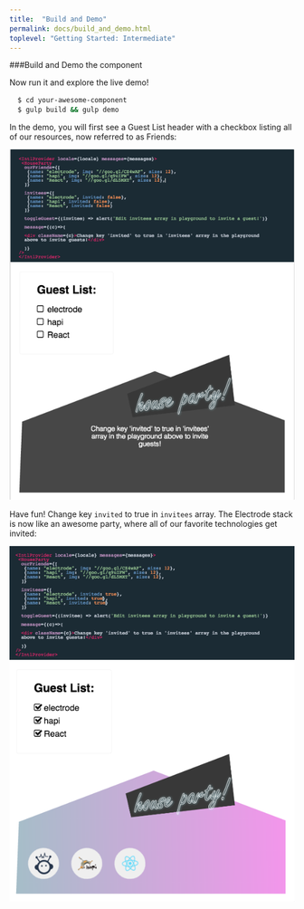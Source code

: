 ```yaml
---
title:  "Build and Demo"
permalink: docs/build_and_demo.html
toplevel: "Getting Started: Intermediate"
---
```


###Build and Demo the component

Now run it and explore the live demo!

```bash
  $ cd your-awesome-component
  $ gulp build && gulp demo
```

In the demo, you will first see a Guest List header with a checkbox listing all of our resources, now referred to as Friends:

![party-false](/img/party-component-false.png)


Have fun! Change key `invited` to true in `invitees` array. The Electrode stack is now like an awesome party, where all of our favorite technologies get invited:


![party-true](/img/party-component-true.png)
